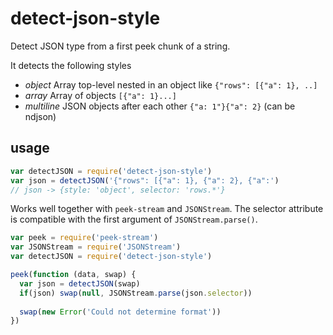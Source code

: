 # detect-json-style

Detect JSON type from a first peek chunk of a string. 

It detects the following styles
* *object* Array top-level nested in an object like `{"rows": [{"a": 1}, ..]`
* *array*  Array of objects `[{"a": 1}...]`
* *multiline* JSON objects after each other `{"a: 1"}{"a": 2}` (can be ndjson)


## usage

```js
var detectJSON = require('detect-json-style')
var json = detectJSON('{"rows": [{"a": 1}, {"a": 2}, {"a":')
// json -> {style: 'object', selector: 'rows.*'}
```


Works well together with `peek-stream` and `JSONStream`. The selector 
attribute is compatible with the first argument of `JSONStream.parse()`.

```js
var peek = require('peek-stream')
var JSONStream = require('JSONStream')
var detectJSON = require('detect-json-style')

peek(function (data, swap) {
  var json = detectJSON(swap)
  if(json) swap(null, JSONStream.parse(json.selector))
    
  swap(new Error('Could not determine format'))
})


```
